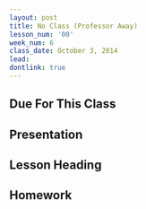 ```yaml
---
layout: post
title: No Class (Professor Away)
lesson_num: '00'
week_num: 6
class_date: October 3, 2014
lead: 
dontlink: true
---
```


## Due For This Class

## Presentation

## Lesson Heading
  
## Homework
